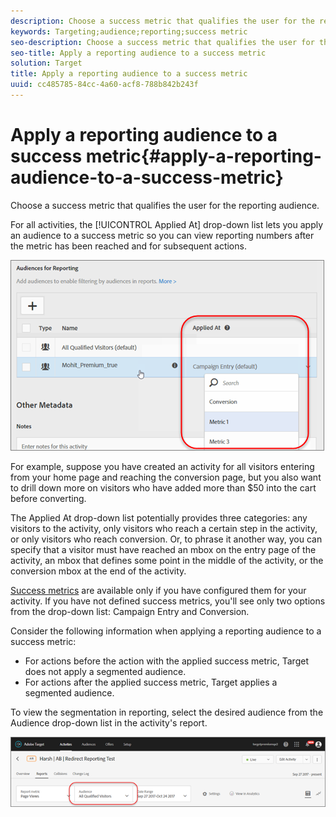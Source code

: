 ```yaml
---
description: Choose a success metric that qualifies the user for the reporting audience.
keywords: Targeting;audience;reporting;success metric
seo-description: Choose a success metric that qualifies the user for the reporting audience.
seo-title: Apply a reporting audience to a success metric
solution: Target
title: Apply a reporting audience to a success metric
uuid: cc485785-84cc-4a60-acf8-788b842b243f
---
```


# Apply a reporting audience to a success metric{#apply-a-reporting-audience-to-a-success-metric}

Choose a success metric that qualifies the user for the reporting audience.

For all activities, the [!UICONTROL Applied At] drop-down list lets you apply an audience to a success metric so you can view reporting numbers after the metric has been reached and for subsequent actions.

![](assets/success_metric.png)

For example, suppose you have created an activity for all visitors entering from your home page and reaching the conversion page, but you also want to drill down more on visitors who have added more than $50 into the cart before converting.

The Applied At drop-down list potentially provides three categories: any visitors to the activity, only visitors who reach a certain step in the activity, or only visitors who reach conversion. Or, to phrase it another way, you can specify that a visitor must have reached an mbox on the entry page of the activity, an mbox that defines some point in the middle of the activity, or the conversion mbox at the end of the activity.

[Success metrics](../c-activities/r-success-metrics/success-metrics.md#reference_D011575C85DA48E989A244593D9B9924) are available only if you have configured them for your activity. If you have not defined success metrics, you'll see only two options from the drop-down list: Campaign Entry and Conversion.

Consider the following information when applying a reporting audience to a success metric:

* For actions before the action with the applied success metric, Target does not apply a segmented audience. 
* For actions after the applied success metric, Target applies a segmented audience.

To view the segmentation in reporting, select the desired audience from the Audience drop-down list in the activity's report.

![](assets/reporting_audience_dropdown.png)


